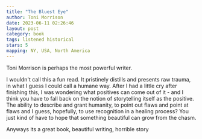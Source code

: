 ```yaml
---
title: "The Bluest Eye"
author: Toni Morrison
date: 2023-06-11 02:26:46
layout: post
category: book
tags: listened historical
stars: 5
mapping: NY, USA, North America
---
```


Toni Morrison is perhaps the most powerful writer.

I wouldn't call this a fun read. It pristinely distills and presents raw trauma, in what I guess I could call a humane way. After I had a little cry after finishing this, I was wondering what positives can come out of it - and I think you have to fall back on the notion of storytelling itself as the positive. The ability to describe and grant humanity, to point out flaws and point at flaws and I guess, hopefully, to use recognition in a healing process? You just kind of have to hope that something beautiful can grow from the chasm.

Anyways its a great book, beautiful writing, horrible story

